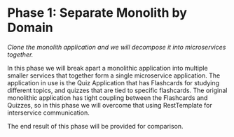 # Phase 1: Separate Monolith by Domain
*Clone the monolith application and we will decompose it into microservices together.*

In this phase we will break apart a monolithic application into multiple smaller services that together form a single microservice application. The application in use is the Quiz Application that has Flashcards for studying different topics, and quizzes that are tied to specific flashcards. The original monolithic application has tight coupling between the Flashcards and Quizzes, so in this phase we will overcome that using RestTemplate for interservice communication.

The end result of this phase will be provided for comparison.
